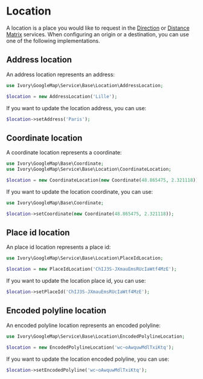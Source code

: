 # Location

A location is a place you would like to request in the [Direction](/docs/service/directons/direction.md) or 
[Distance Matrix](/docs/service/distance_matrix/distance_matrix.md) services. When configuring an origin or a 
destination, you can use one of the following implementations.

## Address location

An address location represents an address:

``` php
use Ivory\GoogleMap\Service\Base\Location\AddressLocation;

$location = new AddressLocation('Lille');
```

If you want to update the location address, you can use:

``` php
$location->setAddress('Paris');
```

## Coordinate location

A coordinate location represents a coordinate:

``` php
use Ivory\GoogleMap\Base\Coordinate;
use Ivory\GoogleMap\Service\Base\Location\CoordinateLocation;

$location = new CoordinateLocation(new Coordinate(48.865475, 2.321118));
```

If you want to update the location coordinate, you can use:

``` php
use Ivory\GoogleMap\Base\Coordinate;

$location->setCoordinate(new Coordinate(48.865475, 2.321118));
```

## Place id location

An place id location represents a place id:

``` php
use Ivory\GoogleMap\Service\Base\Location\PlaceIdLocation;

$location = new PlaceIdLocation('ChIJ3S-JXmauEmsRUcIaWtf4MzE');
```

If you want to update the location place id, you can use:

``` php
$location->setPlaceId('ChIJ3S-JXmauEmsRUcIaWtf4MzE');
```

## Encoded polyline location

An encoded polyline location represents an encoded polyline:

``` php
use Ivory\GoogleMap\Service\Base\Location\EncodedPolylineLocation;

$location = new EncodedPolylineLocation('wc~oAwquwMdlTxiKtq');
```

If you want to update the location encoded polyline, you can use:

``` php
$location->setEncodedPolyline('wc~oAwquwMdlTxiKtq');
```
